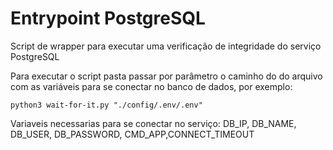 # Entrypoint PostgreSQL

Script de wrapper para executar uma verificação de integridade do serviço PostgreSQL

Para executar o script pasta passar por parâmetro o caminho do do arquivo com as variáveis para se conectar no banco de dados, por exemplo:

```
python3 wait-for-it.py "./config/.env/.env"
```

Variaveis necessarias para se conectar no serviço: DB_IP, DB_NAME, DB_USER, DB_PASSWORD, CMD_APP,CONNECT_TIMEOUT
